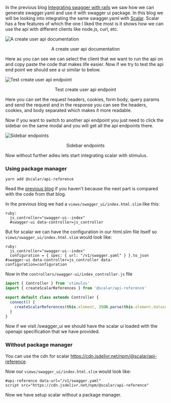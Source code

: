 In the previous blog [Integrating swagger with rails](/integrating_swagger_with_rails) we saw how we can generate swagger.yaml and use it with swagger ui package.
In this blog we will be looking into integrating the same swagger.yaml with [Scalar](https://github.com/scalar/scalar). Scalar has a few features of which the one I liked the most is it shows how we can use the api with different clients like node.js, curl, etc.

![A create user api documentation](assets/create_a_user.png)
<p style="text-align: center;">A create user api documentation</p>

Here as you can see we can select the client that we want to run the api on and copy paste the code that makes life easier. Now if we try to test the api end point we should see a ui similar to below.

![Test create user api endpoint](assets/test_user_endpoint.png)
<p style="text-align: center;">Test create user api endpoint</p>

Here you can set the request headers, cookies, form body, query params and send the request and in the response you can see the headers, cookies, and body separated which makes it more readable.

Now if you want to switch to another api endpoint you just need to click the sidebar on the same modal and you will get all the api endpoints there.

![Sidebar endpoints](assets/sidebar_endpoints.png)
<p style="text-align: center;">Sidebar endpoints</p>

Now without further adieu lets start integrating scalar with stimulus.

### Using package manager
```
yarn add @scalar/api-reference
```

Read the [previous blog](/integrating_swagger_with_rails) if you haven't because the next part is compared with the code from that blog.

In the previous blog we had a `views/swagger_ui/index.html.slim` like this:
```slim
ruby:
  js_controller="swagger-ui--index"
  #swagger-ui data-controller=js_controller
```

But for scalar we can have the configuration in our html.slim file itself so `views/swagger_ui/index.html.slim` would look like:

```slim
ruby:
  js_controller="swagger-ui--index"
  configuration = { spec: { url: "/v1/swagger.yaml" } }.to_json
#swagger-ui data-controller=js_controller data-configuration=configuration
```

Now in the `controllers/swagger-ui/index_controller.js` file
```javascript
import { Controller } from 'stimulus'
import { createScalarReferences } from '@scalar/api-reference'

export default class extends Controller {
  connect() {
    createScalarReferences(this.element, JSON.parse(this.element.dataset.configuration))
  }
}
```
Now if we visit /swagger_ui we should have the scalar ui loaded with the openapi specification that we have provided.

### Without package manager
You can use the cdn for scalar https://cdn.jsdelivr.net/npm/@scalar/api-reference.

Now our `views/swagger_ui/index.html.slim` would look like:
```slim
#api-reference data-url="/v1/swagger.yaml"
script src="https://cdn.jsdelivr.net/npm/@scalar/api-reference"
```

Now we have setup scalar without a package manager.
